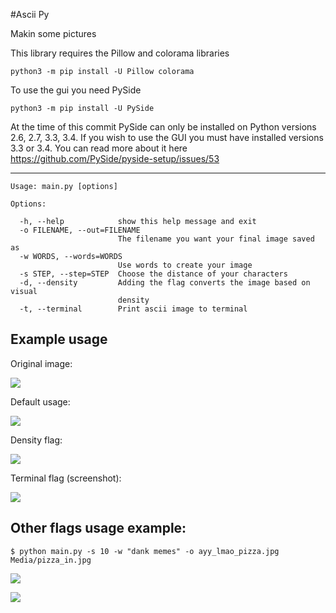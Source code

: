 #Ascii Py

Makin some pictures

This library requires the Pillow and colorama libraries

`python3 -m pip install -U Pillow colorama`

To use the gui you need PySide

`python3 -m pip install -U PySide`

At the time of this commit PySide can only be installed on Python versions 2.6, 2.7, 3.3, 3.4. If you wish to use the GUI you must have installed versions 3.3 or 3.4. You can read more about it here https://github.com/PySide/pyside-setup/issues/53

---

```
Usage: main.py [options]

Options:

  -h, --help            show this help message and exit
  -o FILENAME, --out=FILENAME
                        The filename you want your final image saved as
  -w WORDS, --words=WORDS
                        Use words to create your image
  -s STEP, --step=STEP  Choose the distance of your characters
  -d, --density         Adding the flag converts the image based on visual
                        density
  -t, --terminal        Print ascii image to terminal
```

Example usage
---

Original image:

![](https://raw.githubusercontent.com/ProfOak/ascii_py/master/Media/before.jpg)

Default usage:

![](https://raw.githubusercontent.com/ProfOak/ascii_py/master/Media/after.jpg)

Density flag:

![](https://raw.githubusercontent.com/ProfOak/ascii_py/master/Media/density.jpg)

Terminal flag (screenshot):

![](https://raw.githubusercontent.com/ProfOak/ascii_py/master/Media/terminal.jpg)

Other flags usage example:
---

`$ python main.py -s 10 -w "dank memes" -o ayy_lmao_pizza.jpg Media/pizza_in.jpg`

![](https://raw.githubusercontent.com/ProfOak/ascii_py/master/Media/pizza_in.jpg)

![](https://raw.githubusercontent.com/ProfOak/ascii_py/master/Media/ayy_lmao_pizza.jpg)
